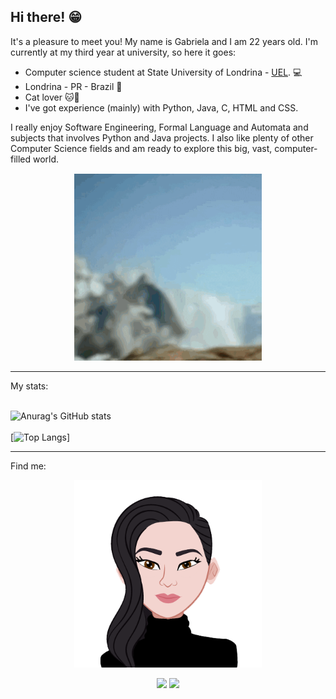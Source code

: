 ## Hi there! :grin:

It's a pleasure to meet you! My name is Gabriela and I am 22 years old. I'm currently at my third year at university, so here it goes:  
  
- Computer science student at State University of Londrina - [UEL]([https://pages.github.com/](https://portal.uel.br/home/)). :computer:    
- Londrina - PR - Brazil :pushpin:   
- Cat lover :cat::heartbeat:
- I've got experience (mainly) with Python, Java, C, HTML and CSS.  

I really enjoy Software Engineering, Formal Language and Automata and subjects that involves Python and Java projects. I also like plenty of other Computer Science fields and am ready to explore this big, vast, computer-filled world.  
<p align="center">
<img width="300" height="300" src="/Images/explore.gif">
</p>
<hr>

My stats:  
<br>

![Anurag's GitHub stats](https://github-readme-stats.vercel.app/api?username=gabrielahirashima&count_private=true&theme=radical)
<br>  
[![Top Langs](https://github-readme-stats.vercel.app/api/top-langs/?username=gabrielahirashima&count_private=true&theme=radical)]
<hr>

Find me:
<p align="center">
  <img width="300" height="300" src="/Images/avatar.png">
</p>
<div align="center">
  <a href = "mailto:gb.hirashima@gmail.com"><img src="https://img.shields.io/badge/Gmail-D14836?style=for-the-badge&logo=gmail&logoColor=white" target="_blank"></a>
  <a href="https://www.linkedin.com/in/gabriela-hirashima-93b463171/" target="_blank"><img src="https://img.shields.io/badge/-LinkedIn-%230077B5?style=for-the-badge&logo=linkedin&logoColor=white" target="_blank"></a> 
</div>
